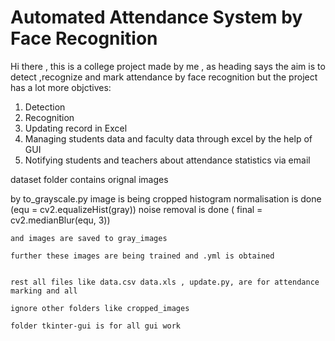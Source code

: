 # **Automated Attendance System by Face Recognition**

Hi there , this is a college project made by me , as heading says the aim is to detect ,recognize and mark attendance by face recognition but the project has a lot more objctives:

1. Detection
2. Recognition
3. Updating record in Excel
4. Managing students data and faculty data through excel by the help of GUI
5. Notifying students and teachers about attendance statistics via email

dataset folder contains orignal images

by to_grayscale.py
image is being cropped
histogram normalisation is done (equ = cv2.equalizeHist(gray))
noise removal is done ( final = cv2.medianBlur(equ, 3))

    and images are saved to gray_images

    further these images are being trained and .yml is obtained


    rest all files like data.csv data.xls , update.py, are for attendance marking and all

    ignore other folders like cropped_images

    folder tkinter-gui is for all gui work
